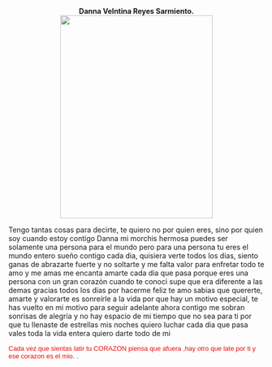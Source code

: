 </HTML>
</HEAD>
<TITLE>Cosita hermosa</TITLE>
</HEAD>
</BODY>
<center><strong>Danna Velntina Reyes Sarmiento.</strong></center>
<center><img src=https://i.imgur.com/fwoOVJj.jpgwidth width="300" height="400"/></center>
<p>
Tengo tantas cosas para decirte, te quiero no por quien eres, sino por quien soy cuando estoy contigo Danna mi morchis hermosa
puedes ser solamente una persona para el mundo pero para una persona tu eres el mundo entero 
sueño contigo cada dia, quisiera verte todos los dias, siento ganas de abrazarte fuerte y no soltarte y me falta valor para enfretar todo te amo y me amas 
me encanta amarte cada dia que pasa porque eres una persona con un gran corazón 
cuando te conoci supe que era diferente a las demas gracias todos los dias por hacerme feliz te amo
sabias que quererte, amarte y valorarte es sonreírle a la vida por que hay un motivo especial, te has vuelto en mi motivo 
para seguir adelante ahora contigo me sobran sonrisas de alegría y no hay espacio de mi 
tiempo que no sea para ti por que tu llenaste de estrellas mis noches quiero luchar cada dia que pasa vales toda la vida entera
quiero darte todo de mi 
<p>
<FONT FACE="Arial" SIZE="2" COLOR="ED0808">Cada vez que sientas latir tu CORAZON piensa que afuera ,hay otro que late por ti y ese corazon es el mio. .</FONT>
</BODY>
</HTML>
